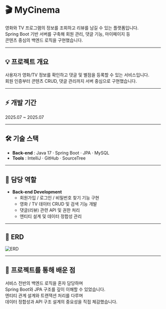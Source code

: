 # 🎬 MyCinema
영화와 TV 프로그램의 정보를 조회하고 리뷰를 남길 수 있는 플랫폼입니다.  
Spring Boot 기반 서버를 구축해 회원 관리, 댓글 기능, 마이페이지 등  
콘텐츠 중심의 백엔드 로직을 구현했습니다.

---

## 💡 프로젝트 개요
사용자가 영화/TV 정보를 확인하고 댓글 및 별점을 등록할 수 있는 서비스입니다.  
회원 인증부터 콘텐츠 CRUD, 댓글 관리까지 서버 중심으로 구현했습니다.

---

## ⚡ 개발 기간
2025.07 ~ 2025.07

---

## 🛠 기술 스택
- **Back-end** : Java 17 · Spring Boot · JPA · MySQL  
- **Tools** : IntelliJ · GitHub · SourceTree  

---

## 🧩 담당 역할
- **Back-end Development**  
  - 회원가입 / 로그인 / 비밀번호 찾기 기능 구현  
  - 영화 / TV 데이터 CRUD 및 검색 기능 개발  
  - 댓글(리뷰) 관련 API 및 권한 처리  
  - 엔티티 설계 및 데이터 정합성 관리  

---

## 🧱 ERD
![ERD](./images/mycunema_erd.png)

---

## 💭 프로젝트를 통해 배운 점
서비스 전반의 백엔드 로직을 혼자 담당하며  
Spring Boot와 JPA 구조를 깊이 이해할 수 있었습니다.  
엔티티 관계 설계와 트랜잭션 처리를 다루며  
데이터 정합성과 API 구조 설계의 중요성을 직접 체감했습니다.
